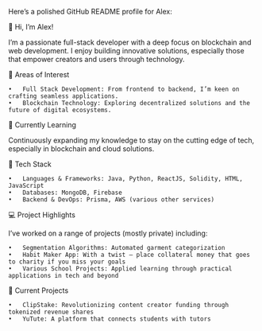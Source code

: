Here’s a polished GitHub README profile for Alex:

👋 Hi, I’m Alex!

I’m a passionate full-stack developer with a deep focus on blockchain and web development. I enjoy building innovative solutions, especially those that empower creators and users through technology.

👀 Areas of Interest

	•	Full Stack Development: From frontend to backend, I’m keen on crafting seamless applications.
	•	Blockchain Technology: Exploring decentralized solutions and the future of digital ecosystems.

🌱 Currently Learning

Continuously expanding my knowledge to stay on the cutting edge of tech, especially in blockchain and cloud solutions.

💼 Tech Stack

	•	Languages & Frameworks: Java, Python, ReactJS, Solidity, HTML, JavaScript
	•	Databases: MongoDB, Firebase
	•	Backend & DevOps: Prisma, AWS (various other services)

💻 Project Highlights

I’ve worked on a range of projects (mostly private) including:

	•	Segmentation Algorithms: Automated garment categorization
	•	Habit Maker App: With a twist — place collateral money that goes to charity if you miss your goals
	•	Various School Projects: Applied learning through practical applications in tech and beyond

🚀 Current Projects

	•	ClipStake: Revolutionizing content creator funding through tokenized revenue shares
	•	YuTute: A platform that connects students with tutors
